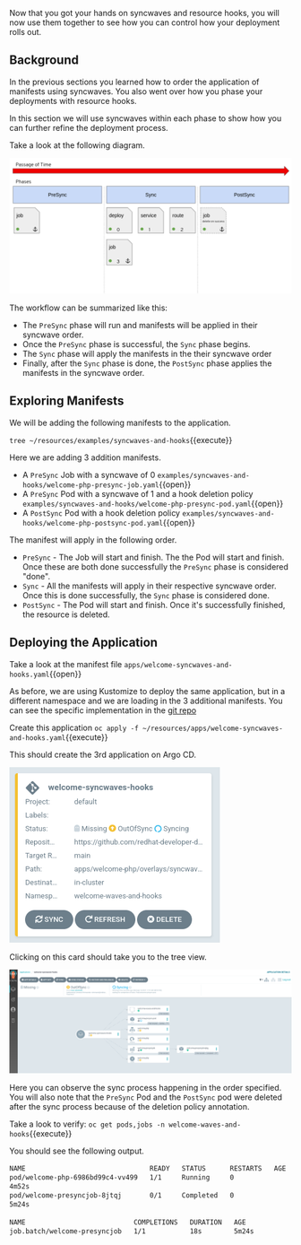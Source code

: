 Now that you got your hands on syncwaves and resource hooks, you will
now use them together to see how you can control how your deployment
rolls out.

## Background

In the previous sections you learned how to order the application
of manifests using syncwaves. You also went over how you phase your
deployments with resource hooks.

In this section we will use syncwaves within each phase to show how you
can further refine the deployment process.

Take a look at the following diagram.

![resource-wave-hooks](../../assets/gitops/resource-hooks.png)

The workflow can be summarized like this:

* The `PreSync` phase will run and manifests will be applied in their syncwave order.
* Once the `PreSync` phase is successful, the `Sync` phase begins.
* The `Sync` phase will apply the manifests in the their syncwave order
* Finally, after the `Sync` phase is done, the `PostSync` phase applies the manifests in the syncwave order.

## Exploring Manifests

We will be adding the following manifests to the application. 

`tree ~/resources/examples/syncwaves-and-hooks`{{execute}}

Here we are adding 3 addition manifests.

* A `PreSync` Job with a syncwave of 0 `examples/syncwaves-and-hooks/welcome-php-presync-job.yaml`{{open}}
* A `PreSync` Pod with a syncwave of 1 and a hook deletion policy `examples/syncwaves-and-hooks/welcome-php-presync-pod.yaml`{{open}}
* A `PostSync` Pod with a hook deletion policy `examples/syncwaves-and-hooks/welcome-php-postsync-pod.yaml`{{open}}

The manifest will apply in the following order.

* `PreSync` - The Job will start and finish. The the Pod will start and finish. Once these are both done successfully the `PreSync` phase is considered "done".
* `Sync` - All the manifests will apply in their respective syncwave order. Once this is done successfully, the `Sync` phase is considered done.
* `PostSync` - The Pod will start and finish. Once it's successfully finished, the resource is deleted.


## Deploying the Application

Take a look at the manifest file `apps/welcome-syncwaves-and-hooks.yaml`{{open}}

As before, we are using Kustomize to deploy the same application,
but in a different namespace and we are loading in the 3 additional
manifests. You can see the specific implementation in the [git repo](https://github.com/redhat-developer-demos/openshift-gitops-examples/tree/main/apps/welcome-php/overlays/syncwaves-and-hooks)

Create this application `oc apply -f ~/resources/apps/welcome-syncwaves-and-hooks.yaml`{{execute}}

This should create the 3rd application on Argo CD.

![waves-and-hooks-card](../../assets/gitops/waves-and-hooks-card.png)

Clicking on this card should take you to the tree view.

![waves-and-hooks-tree](../../assets/gitops/waves-and-hooks-tree.png)

Here you can observe the sync process happening in the order
specified. You will also note that the `PreSync` Pod and the `PostSync`
pod were deleted after the sync process because of the deletion policy
annotation.

Take a look to verify: `oc get pods,jobs -n welcome-waves-and-hooks`{{execute}}

You should see the following output.

```
NAME                               READY   STATUS      RESTARTS   AGE
pod/welcome-php-6986bd99c4-vv499   1/1     Running     0          4m52s
pod/welcome-presyncjob-8jtqj       0/1     Completed   0          5m24s

NAME                           COMPLETIONS   DURATION   AGE
job.batch/welcome-presyncjob   1/1           18s        5m24s
```